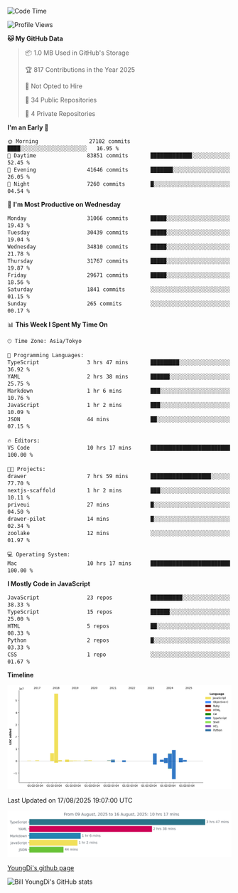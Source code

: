 <!--START_SECTION:waka-->
![Code Time](http://img.shields.io/badge/Code%20Time-1%2C381%20hrs%2045%20mins-blue)

![Profile Views](http://img.shields.io/badge/Profile%20Views-0-blue)

**🐱 My GitHub Data** 

> 📦 1.0 MB Used in GitHub's Storage 
 > 
> 🏆 817 Contributions in the Year 2025
 > 
> 🚫 Not Opted to Hire
 > 
> 📜 34 Public Repositories 
 > 
> 🔑 4 Private Repositories 
 > 
**I'm an Early 🐤** 

```text
🌞 Morning                27102 commits       ████░░░░░░░░░░░░░░░░░░░░░   16.95 % 
🌆 Daytime                83851 commits       █████████████░░░░░░░░░░░░   52.45 % 
🌃 Evening                41646 commits       ███████░░░░░░░░░░░░░░░░░░   26.05 % 
🌙 Night                  7260 commits        █░░░░░░░░░░░░░░░░░░░░░░░░   04.54 % 
```
📅 **I'm Most Productive on Wednesday** 

```text
Monday                   31066 commits       █████░░░░░░░░░░░░░░░░░░░░   19.43 % 
Tuesday                  30439 commits       █████░░░░░░░░░░░░░░░░░░░░   19.04 % 
Wednesday                34810 commits       █████░░░░░░░░░░░░░░░░░░░░   21.78 % 
Thursday                 31767 commits       █████░░░░░░░░░░░░░░░░░░░░   19.87 % 
Friday                   29671 commits       █████░░░░░░░░░░░░░░░░░░░░   18.56 % 
Saturday                 1841 commits        ░░░░░░░░░░░░░░░░░░░░░░░░░   01.15 % 
Sunday                   265 commits         ░░░░░░░░░░░░░░░░░░░░░░░░░   00.17 % 
```


📊 **This Week I Spent My Time On** 

```text
🕑︎ Time Zone: Asia/Tokyo

💬 Programming Languages: 
TypeScript               3 hrs 47 mins       █████████░░░░░░░░░░░░░░░░   36.92 % 
YAML                     2 hrs 38 mins       ██████░░░░░░░░░░░░░░░░░░░   25.75 % 
Markdown                 1 hr 6 mins         ███░░░░░░░░░░░░░░░░░░░░░░   10.76 % 
JavaScript               1 hr 2 mins         ███░░░░░░░░░░░░░░░░░░░░░░   10.09 % 
JSON                     44 mins             ██░░░░░░░░░░░░░░░░░░░░░░░   07.15 % 

🔥 Editors: 
VS Code                  10 hrs 17 mins      █████████████████████████   100.00 % 

🐱‍💻 Projects: 
drawer                   7 hrs 59 mins       ███████████████████░░░░░░   77.70 % 
nextjs-scaffold          1 hr 2 mins         ███░░░░░░░░░░░░░░░░░░░░░░   10.11 % 
priveui                  27 mins             █░░░░░░░░░░░░░░░░░░░░░░░░   04.50 % 
drawer-pilot             14 mins             █░░░░░░░░░░░░░░░░░░░░░░░░   02.34 % 
zoolake                  12 mins             ░░░░░░░░░░░░░░░░░░░░░░░░░   01.97 % 

💻 Operating System: 
Mac                      10 hrs 17 mins      █████████████████████████   100.00 % 
```

**I Mostly Code in JavaScript** 

```text
JavaScript               23 repos            ██████████░░░░░░░░░░░░░░░   38.33 % 
TypeScript               15 repos            ██████░░░░░░░░░░░░░░░░░░░   25.00 % 
HTML                     5 repos             ██░░░░░░░░░░░░░░░░░░░░░░░   08.33 % 
Python                   2 repos             █░░░░░░░░░░░░░░░░░░░░░░░░   03.33 % 
CSS                      1 repo              ░░░░░░░░░░░░░░░░░░░░░░░░░   01.67 % 
```



**Timeline**

![Lines of Code chart](https://raw.githubusercontent.com/Youngdi/Youngdi/master/assets/bar_graph.png)


 Last Updated on 17/08/2025 19:07:00 UTC
<!--END_SECTION:waka-->

![wakatime](./images/stat.svg)

[YoungDi's github page](https://youngdi.github.io)

![Bill YoungDi's GitHub stats](https://github-readme-stats.vercel.app/api?username=youngdi&count_private=true&show_icons=true)
